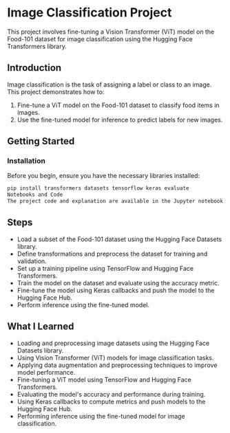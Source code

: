 # Image Classification Project

This project involves fine-tuning a Vision Transformer (ViT) model on the Food-101 dataset for image classification using the Hugging Face Transformers library.

## Introduction

Image classification is the task of assigning a label or class to an image. This project demonstrates how to:
1. Fine-tune a ViT model on the Food-101 dataset to classify food items in images.
2. Use the fine-tuned model for inference to predict labels for new images.

## Getting Started

### Installation

Before you begin, ensure you have the necessary libraries installed:

```bash
pip install transformers datasets tensorflow keras evaluate
Notebooks and Code
The project code and explanation are available in the Jupyter notebook named image_classification.ipynb.
```
## Steps
- Load a subset of the Food-101 dataset using the Hugging Face Datasets library.
- Define transformations and preprocess the dataset for training and validation.
- Set up a training pipeline using TensorFlow and Hugging Face Transformers.
- Train the model on the dataset and evaluate using the accuracy metric.
- Fine-tune the model using Keras callbacks and push the model to the Hugging Face Hub.
- Perform inference using the fine-tuned model.
## What I Learned
- Loading and preprocessing image datasets using the Hugging Face Datasets library.
- Using Vision Transformer (ViT) models for image classification tasks.
- Applying data augmentation and preprocessing techniques to improve model performance.
- Fine-tuning a ViT model using TensorFlow and Hugging Face Transformers.
- Evaluating the model's accuracy and performance during training.
- Using Keras callbacks to compute metrics and push models to the Hugging Face Hub.
- Performing inference using the fine-tuned model for image classification.